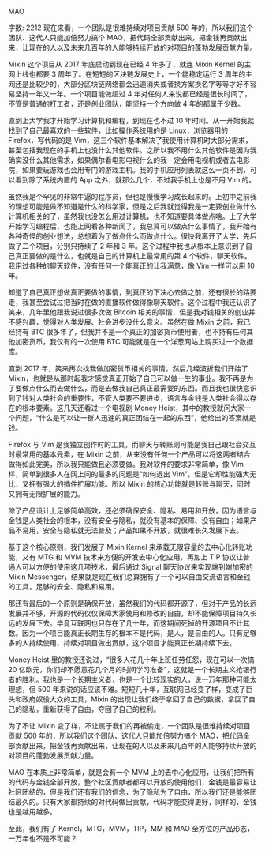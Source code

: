  MAO

字数: 2212
现在来看，一个团队是很难持续对项目贡献 500 年的，所以我们这个团队、这代人只能加倍努力搞个 MAO，把代码全部贡献出来，把金钱再贡献出来，让现在的人以及未来几百年的人能够持续开放的对项目的蓬勃发展贡献力量。

Mixin 这个项目从 2017 年底启动到现在已经 4 年多了，就连 Mixin Kernel 的主网上线也都要 3 周年了。在短短的区块链发展史上，一个能稳定运行 3 周年的主网还是比较少的，大部分区块链网络都会迅速消失或者换方案换名字等等才好不容易坚持一年又一年。一个项目能做超过 4 年对任何人来说都已经是很长时间了，不管是普通的打工者，还是创业团队，能坚持一个方向做 4 年的都属于少数。

直到上大学我才开始学习计算机和编程，到现在也不过 10 年时间。从一开始我就找到了自己最喜欢的一些软件，比如操作系统用的是 Linux，浏览器用的 Firefox，写代码的是 Vim，这三个软件基本解决了我使用计算机时大部分需求，甚至包括我现在的手机上也没什么其他软件。之所以我不用什么其他软件是因为我确实没什么其他需求，如果偶尔看电影电视什么的我一定会用电视机或者去电影院，如果要玩游戏也会用专门的游戏主机。我的手机应用列表就这么一页不到，可以看到除了系统内置的 App 之外，就那么几个，不过我手机上也是不用 Vim 的。

虽然我是个罕见的非常牛逼的程序员，但也是慢慢学习成长起来的。上初中之前我的理想可能是做不知道是什么的科学家，但是之后我就觉得我是一定要创业做什么计算机相关的了，虽然我也没怎么用过计算机，也不知道要具体做点啥。上了大学开始学习编程后，也能上网看各种新闻了，我总算可以做点什么事情了，我开始有各种奇怪的创业想法，总想着为了做点什么而做点什么。很快我离开了大学，先后做了二个项目，分别只持续了 2 年和 3 年。这个过程中我也从根本上意识到了自己真正要做的是什么，也就是自己的计算机上最常用的第 4 个软件，聊天软件。我用过各种的聊天软件，没有任何一个能真正的让我满意，像 Vim 一样可以用 10 年。

知道了自己真正想做真正要做的事情，到真正的下决心去做之前，还有很长的路要走，我甚至尝试过把当时在做的直播软件做得像聊天软件。这个过程中我还认识了笑来，几年里他跟我说过很多次做 Bitcoin 相关的事情，但是我对钱相关的创业并不感兴趣，觉得对人类发展、社会进步没什么意义。虽然在做 Mixin 之前，我已经持有 BTC 很多年了，但我并不是一个真正的加密货币使用者，也不持有任何其他加密货币，我仅有的一次使用 BTC 可能就是在一个洋葱网站上购买过一个数据库。

直到 2017 年，笑来再次找我做加密货币相关的事情，然后几经波折我们开始了 Mixin，也就是从那时起我才感觉真正开始了自己可以做一生的事业。我不再是为了要做点什么而去做什么，而是去做我自己真正最需要的东西。而且我也很快意识到了钱对人类社会的重要性，不管人类要不要进步，语言与金钱是人类社会得以存在的根本要素。这几天还看过一个电视剧 Money Heist，其中的教授就问大家一个问题，“什么是可以让一群人迅速的真正团结在一起的东西”，他给出的答案就是钱。

Firefox 与 Vim 是我独立创作时的工具，而聊天与转账则可能是我自己跟社会交互时最常用的基本元素，在 Mixin 之前，从来没有任何一个产品可以将这两者结合做得如此完美，所以我只能做且必须要做。我对软件的要求非常简单，像 Vim 一样，简单到很多人在网上问的最多的问题是“如何退出 Vim”，但是它却性能强大无比，又拥有强大的插件扩展功能。所以 Mixin 的核心功能就是转账与聊天，同时又拥有无限扩展的能力。

除了产品设计上足够简单高效，还必须确保安全、隐私、易用和开放，因为语言与金钱是人类社会的根本，没有安全与隐私，就没有基本的保障、没有自由；如果产品不易用，安全与隐私就无法普及；产品如果不开放，就很难长久发展下去。

基于这个核心原则，我们发展了 Mixin Kernel 来承载无限容量的去中心化转账功能，又有 MTG 和 MVM 技术来方便的开发去中心化应用，再加上 TIP 协议让普通人可以方便的使用这几项技术，最后通过 Signal 聊天协议来实现端到端加密的 Mixin Messenger，结果就是现在我们总算拥有了一个可以自由交流语言和金钱的工具，足够的安全、隐私和易用。

那还有最后的一个原则是确保开放，虽然我们的代码都开源了，但对于产品的长远发展并不够，开源的代码仅仅保障大家使用和修改的自由，却不能保障项目持久长远的发展下去。毕竟互联网也只存在了几十年，而这期间死掉的开源项目不计其数。因为一个项目能真正长期生存的根本不是代码，是人，是自由的人。只有足够多的人持续使用、持续对项目做出贡献，这个项目才能真正长期持续下去。

Money Heist 里的教授还说过，“很多人花几十年上班任劳任怨，现在可以一次搞 20 亿欧元，你们却不愿意花几个月的时间学习准备”，这就是一个长期主义抢银行者的胜利。我也是一个长期主义者，也是一个比较现实的人，说一万年那种可能太理想，但 500 年来说的话应该不难。短短几十年，互联网已经变了样，变成了巨头和政府奴役大众的工具，Mixin 的出现让我们终于拿回了自己的数据，拿回了自己的隐私，重新获得了自由，夺回了自己的权利。

为了不让 Mixin 变了样，不让属于我们的再被偷走，一个团队是很难持续对项目贡献 500 年的，所以我们这个团队、这代人只能加倍努力搞个 MAO，把代码全部贡献出来，把金钱再贡献出来，让现在的人以及未来几百年的人能够持续开放的对项目的蓬勃发展贡献力量。

MAO 在本质上非常简单，就是会有一个 MVM 上的去中心化应用，让我们把所有的代码与金钱全部开放，整个社区贡献者都可以开放的使用他们，金钱是最容易让社区团结的，但是我们还有我们的信念，为了隐私为了自由，所以我们还是能够团结最久的。只有大家都持续的对代码做出贡献，代码才能变得更好，同样的，金钱也是越用越多。

至此，我们有了 Kernel，MTG，MVM，TIP，MM 和 MAO 全方位的产品形态，一万年也不是不可能？
